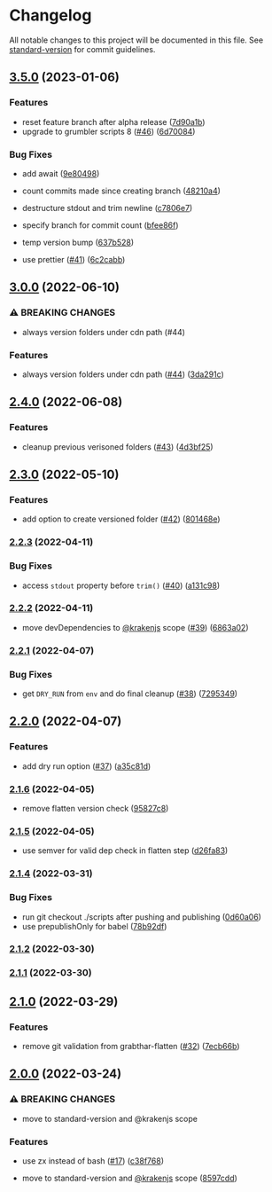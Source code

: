 # Changelog

All notable changes to this project will be documented in this file. See [standard-version](https://github.com/conventional-changelog/standard-version) for commit guidelines.

## [3.5.0](https://github.com/krakenjs/grabthar-release/compare/v3.0.0...v3.5.0) (2023-01-06)


### Features

* reset feature branch after alpha release ([7d90a1b](https://github.com/krakenjs/grabthar-release/commit/7d90a1b04b30ad058683bfb059cdd9c1208c29e5))
* upgrade to grumbler scripts 8 ([#46](https://github.com/krakenjs/grabthar-release/issues/46)) ([6d70084](https://github.com/krakenjs/grabthar-release/commit/6d7008472a34420ffb997c6dbdc03ba5b6ad5028))


### Bug Fixes

* add await ([9e80498](https://github.com/krakenjs/grabthar-release/commit/9e804983bab544382e7a84ea76fd9c371c446989))
* count commits made since creating branch ([48210a4](https://github.com/krakenjs/grabthar-release/commit/48210a4335f50c76d8f55ca30762f94dc75f64b4))
* destructure stdout and trim newline ([c7806e7](https://github.com/krakenjs/grabthar-release/commit/c7806e7f21adbd0d492c77733989e3d8977af3f7))
* specify branch for commit count ([bfee86f](https://github.com/krakenjs/grabthar-release/commit/bfee86f30dbb10810ba560b9ecf853736cb1e8f1))
* temp version bump ([637b528](https://github.com/krakenjs/grabthar-release/commit/637b52851a22c0c6e629b9808c8ff17b1cb16e12))


* use prettier ([#41](https://github.com/krakenjs/grabthar-release/issues/41)) ([6c2cabb](https://github.com/krakenjs/grabthar-release/commit/6c2cabb70876d574a0a6044b5831404b85bd8b1a))

## [3.0.0](https://github.com/krakenjs/grabthar-release/compare/v2.4.0...v3.0.0) (2022-06-10)


### ⚠ BREAKING CHANGES

* always version folders under cdn path (#44)

### Features

* always version folders under cdn path ([#44](https://github.com/krakenjs/grabthar-release/issues/44)) ([3da291c](https://github.com/krakenjs/grabthar-release/commit/3da291c1e8525c394bc7e727d3a9aeca2687c03a))

## [2.4.0](https://github.com/krakenjs/grabthar-release/compare/v2.3.0...v2.4.0) (2022-06-08)


### Features

* cleanup previous verisoned folders ([#43](https://github.com/krakenjs/grabthar-release/issues/43)) ([4d3bf25](https://github.com/krakenjs/grabthar-release/commit/4d3bf25acfeeef73424bde74abb7b74e7d50c596))

## [2.3.0](https://github.com/krakenjs/grabthar-release/compare/v2.2.3...v2.3.0) (2022-05-10)


### Features

* add option to create versioned folder ([#42](https://github.com/krakenjs/grabthar-release/issues/42)) ([801468e](https://github.com/krakenjs/grabthar-release/commit/801468e4c7ca022fc73f2ea8514e0fe061152d13))

### [2.2.3](https://github.com/krakenjs/grabthar-release/compare/v2.2.2...v2.2.3) (2022-04-11)


### Bug Fixes

* access `stdout` property before `trim()` ([#40](https://github.com/krakenjs/grabthar-release/issues/40)) ([a131c98](https://github.com/krakenjs/grabthar-release/commit/a131c98da4e7cb58bc3cb98329ceabff23122a9d))

### [2.2.2](https://github.com/krakenjs/grabthar-release/compare/v2.2.1...v2.2.2) (2022-04-11)


* move devDependencies to [@krakenjs](https://github.com/krakenjs) scope ([#39](https://github.com/krakenjs/grabthar-release/issues/39)) ([6863a02](https://github.com/krakenjs/grabthar-release/commit/6863a02b5ffb750d2a429c23a413b3bfa4ccf7b0))

### [2.2.1](https://github.com/krakenjs/grabthar-release/compare/v2.2.0...v2.2.1) (2022-04-07)


### Bug Fixes

* get `DRY_RUN` from `env` and do final cleanup ([#38](https://github.com/krakenjs/grabthar-release/issues/38)) ([7295349](https://github.com/krakenjs/grabthar-release/commit/72953497093677e40a39ab7bd6195914ad1be64d))

## [2.2.0](https://github.com/krakenjs/grabthar-release/compare/v2.1.6...v2.2.0) (2022-04-07)


### Features

* add dry run option ([#37](https://github.com/krakenjs/grabthar-release/issues/37)) ([a35c81d](https://github.com/krakenjs/grabthar-release/commit/a35c81dbf59ac78335d8648345650287dcd8a468))

### [2.1.6](https://github.com/krakenjs/grabthar-release/compare/v2.1.5...v2.1.6) (2022-04-05)


* remove flatten version check ([95827c8](https://github.com/krakenjs/grabthar-release/commit/95827c89269a6988a613144cc92adf2536b220c3))

### [2.1.5](https://github.com/krakenjs/grabthar-release/compare/v2.1.4...v2.1.5) (2022-04-05)


* use semver for valid dep check in flatten step ([d26fa83](https://github.com/krakenjs/grabthar-release/commit/d26fa83a9af259a4abfc430fdd009594c0950a1b))

### [2.1.4](https://github.com/krakenjs/grabthar-release/compare/v2.1.3...v2.1.4) (2022-03-31)


### Bug Fixes

* run git checkout ./scripts after pushing and publishing ([0d60a06](https://github.com/krakenjs/grabthar-release/commit/0d60a06c0ba231fdbeb52b0b8186bbd18bf3c81f))
* use prepublishOnly for babel ([78b92df](https://github.com/krakenjs/grabthar-release/commit/78b92dfdd01a65b3f748ccfc17667db3fcd664fc))

### [2.1.2](https://github.com/krakenjs/grabthar-release/compare/v2.1.1...v2.1.2) (2022-03-30)

### [2.1.1](https://github.com/krakenjs/grabthar-release/compare/v2.1.0...v2.1.1) (2022-03-30)

## [2.1.0](https://github.com/krakenjs/grabthar-release/compare/v2.0.0...v2.1.0) (2022-03-29)


### Features

* remove git validation from grabthar-flatten ([#32](https://github.com/krakenjs/grabthar-release/issues/32)) ([7ecb66b](https://github.com/krakenjs/grabthar-release/commit/7ecb66b53b16a54a85a6f038e7fa6c88859f62d7))

## [2.0.0](https://github.com/krakenjs/grabthar-release/compare/v1.0.73...v2.0.0) (2022-03-24)


### ⚠ BREAKING CHANGES

* move to standard-version and @krakenjs scope

### Features

* use zx instead of bash ([#17](https://github.com/krakenjs/grabthar-release/issues/17)) ([c38f768](https://github.com/krakenjs/grabthar-release/commit/c38f7683e248589b249607e8133c6027a609317b))


* move to standard-version and [@krakenjs](https://github.com/krakenjs) scope ([8597cdd](https://github.com/krakenjs/grabthar-release/commit/8597cdd76d8abe8008f392d87d64d6c0141e9a9a))
